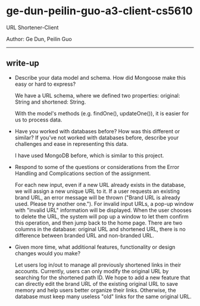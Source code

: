 # ge-dun-peilin-guo-a3-client-cs5610
URL Shortener-Client

Author: Ge Dun, Peilin Guo
***
## write-up
* Describe your data model and schema. How did Mongoose make this easy or hard to express?
    
    We have a URL schema, where we defined two properties: original: String and shortened: String.

    With the model's methods (e.g. findOne(), updateOne()), it is easier for us to process data.
* Have you worked with databases before? How was this different or similar? If you’ve not worked with databases before, describe your challenges and ease in representing this data.

    I have used MongoDB before, which is similar to this project.
* Respond to some of the questions or considerations from the Error Handling and Complications section of the assignment.

    For each new input, even if a new URL already exists in the database, we will assign a new unique URL to it. If a user requests an existing brand URL, an error message will be thrown ("Brand URL is already used. Please try another one."). For invalid input URLs, a pop-up window with "invalid URL" information will be displayed. When the user chooses to delete the URL, the system will pop up a window to let them confirm this operation, and then jump back to the home page. There are two columns in the database: original URL and shortened URL, there is no difference between branded URL and non-branded URL.

* Given more time, what additional features, functionality or design changes would you make?

    Let users log in/out to manage all previously shortened links in their accounts. Currently, users can only modify the original URL by searching for the shortened path ID. We hope to add a new feature that can directly edit the brand URL of the existing original URL to save memory and help users better organize their links. Otherwise, the database must keep many useless "old" links for the same original URL.
